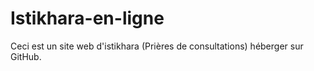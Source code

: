 # Istikhara-en-ligne
Ceci est un site web d'istikhara (Prières de consultations) héberger sur GitHub.
